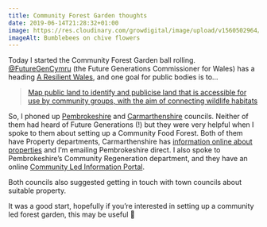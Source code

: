 ```yaml
---
title: Community Forest Garden thoughts
date: 2019-06-14T21:28:32+01:00
image: https://res.cloudinary.com/growdigital/image/upload/v1560502964/chivebumble-B0095748.jpg
imageAlt: Bumblebees on chive flowers
---
```


Today I started the Community Forest Garden ball rolling. [@FutureGenCymru](https://mobile.twitter.com/FutureGenCymru) (the Future Generations Commissioner for Wales) has a heading [A Resilient Wales](https://futuregenerations.wales/aotp/resilience/), and one goal for public bodies is to…

> [Map public land to identify and publicise land that is accessible for use by community groups, with the aim of connecting wildlife habitats](https://futuregenerations.wales/aop/map-public-land-to-identify-and-publicise-land-that-is-accessible-for-use-by-community-groups-with-the-aim-of-connecting-wildlife-habitats/)

So, I phoned up [Pembrokeshire](https://www.pembrokeshire.gov.uk) and [Carmarthenshire](https://www.carmarthenshire.gov.wales) councils. Neither of them had heard of Future Generations (!) but they were very helpful when I spoke to them about setting up a Community Food Forest. Both of them have Property departments, Carmarthenshire has [information online about properties](https://www.carmarthenshire.gov.wales/home/business/council-property/) and I’m emailing Pembrokeshire direct. I also spoke to Pembrokeshire’s Community Regeneration department, and they have an online [Community Led Information Portal](https://www.pembrokeshire.gov.uk/clip-toolkit). 

Both councils also suggested getting in touch with town councils about suitable property.

It was a good start, hopefully if you’re interested in setting up a community led forest garden, this may be useful 🙂
